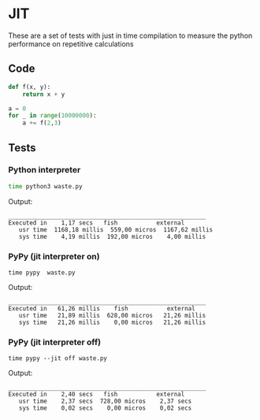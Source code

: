 # JIT

These are a set of tests with just in time compilation to measure the python performance on repetitive calculations

## Code
```python
def f(x, y):
    return x + y

a = 0
for _ in range(10000000):
    a += f(2,3)
```

## Tests
### Python interpreter
```bash
time python3 waste.py
```
Output:
```
________________________________________________________
Executed in    1,17 secs   fish           external
   usr time  1168,18 millis  559,00 micros  1167,62 millis
   sys time    4,19 millis  192,00 micros    4,00 millis
```
### PyPy (jit interpreter on)
```
time pypy  waste.py
```
Output:
```
________________________________________________________
Executed in   61,26 millis    fish           external
   usr time   21,89 millis  628,00 micros   21,26 millis
   sys time   21,26 millis    0,00 micros   21,26 millis
```
### PyPy (jit interpreter off)
```
time pypy --jit off waste.py
```
Output:
```
________________________________________________________
Executed in    2,40 secs   fish           external
   usr time    2,37 secs  728,00 micros    2,37 secs
   sys time    0,02 secs    0,00 micros    0,02 secs
```
